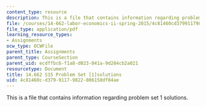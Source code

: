 ```yaml
---
content_type: resource
description: This is a file that contains information regarding problem set 1 solutions.
file: /courses/14-662-labor-economics-ii-spring-2015/4c81460cd37991179822806158df84ae_MIT14_662S15_pset1_sol.pdf
file_type: application/pdf
learning_resource_types:
- Assignments
ocw_type: OCWFile
parent_title: Assignments
parent_type: CourseSection
parent_uid: ecdffbc6-f1a8-d023-041a-9d284cb2a021
resourcetype: Document
title: 14.662 S15 Problem Set [1]solutions
uid: 4c81460c-d379-9117-9822-806158df84ae
---
```

This is a file that contains information regarding problem set 1 solutions.

